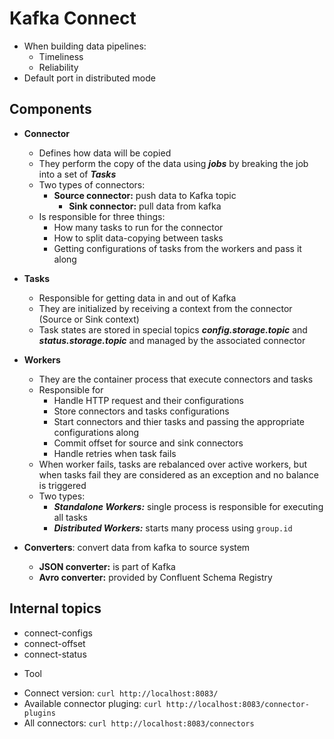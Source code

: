 # Kafka Connect

- When building data pipelines:
  - Timeliness
  - Reliability
- Default port in distributed mode

## Components

- **Connector**
  - Defines how data will be copied
  - They perform the copy of the data using ***jobs*** by breaking the job into a set of ***Tasks***
  - Two types of connectors:
    * **Source connector:** push data to Kafka topic
      * **Sink connector:** pull data from kafka
  - Is responsible for three things:
      - How many tasks to run for the connector
      - How to split data-copying between tasks
      - Getting configurations of tasks from the workers and pass it along

- **Tasks**
    - Responsible for getting data in and out of Kafka
    - They are initialized by receiving a context from the connector (Source or Sink context)
    - Task states are stored in special topics ***config.storage.topic*** and ***status.storage.topic*** and managed by the associated connector

* **Workers**
    - They are the container process that execute connectors and tasks
    - Responsible for
        - Handle HTTP request and their configurations
        - Store connectors and tasks configurations
        - Start connectors and thier tasks and passing the appropriate configurations along
        - Commit offset for source and sink connectors
        - Handle retries when task fails
    - When worker fails, tasks are rebalanced over active workers, but when tasks fail they are considered as an exception and no balance is triggered
    - Two types:
        - ***Standalone Workers:*** single process is responsible for executing all tasks
        - ***Distributed Workers:*** starts many process using ```group.id```

* **Converters**: convert data from kafka to source system
    - **JSON converter:** is part of Kafka
    - **Avro converter:** provided by Confluent Schema Registry

## Internal topics

- connect-configs
- connect-offset
- connect-status



* Tool

- Connect version: ```curl http://localhost:8083/```
- Available connector pluging: ```curl http://localhost:8083/connector-plugins```
- All connectors: ```curl http://localhost:8083/connectors```